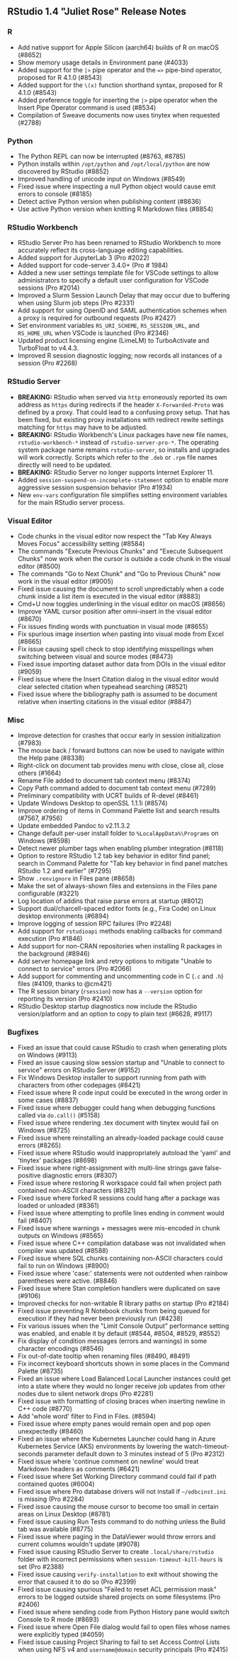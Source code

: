 
## RStudio 1.4 "Juliet Rose" Release Notes


### R

* Add native support for Apple Silicon (aarch64) builds of R on macOS (#8652)
* Show memory usage details in Environment pane (#4033)
* Added support for the `|>` pipe operator and the `=>` pipe-bind operator, proposed for R 4.1.0 (#8543)
* Added support for the `\(x)` function shorthand syntax, proposed for R 4.1.0 (#8543)
* Added preference toggle for inserting the `|>` pipe operator when the Insert Pipe Operator command is used (#8534)
* Compilation of Sweave documents now uses tinytex when requested (#2788)

### Python

* The Python REPL can now be interrupted (#8763, #8785)
* Python installs within `/opt/python` and `/opt/local/python` are now discovered by RStudio (#8852)
* Improved handling of unicode input on Windows (#8549)
* Fixed issue where inspecting a null Python object would cause emit errors to console (#8185)
* Detect active Python version when publishing content (#8636)
* Use active Python version when knitting R Markdown files (#8854)

### RStudio Workbench

* RStudio Server Pro has been renamed to RStudio Workbench to more accurately reflect its cross-language editing capabilities.
* Added support for JupyterLab 3 (Pro #2022)
* Added support for code-server 3.4.0+ (Pro # 1984)
* Added a new user settings template file for VSCode settings to allow administrators to specify a default user configuration for VSCode sessions (Pro #2014)
* Improved a Slurm Session Launch Delay that may occur due to buffering when using Slurm job steps (Pro #2331)
* Add support for using OpenID and SAML authentication schemes when a proxy is required for outbound requests (Pro #2427)
* Set environment variables `RS_URI_SCHEME`, `RS_SESSION_URL`, and `RS_HOME_URL` when VSCode is launched (Pro #2346)
* Updated product licensing engine (LimeLM) to TurboActivate and TurboFloat to v4.4.3.
* Improved R session diagnostic logging; now records all instances of a session (Pro #2268)

### RStudio Server

* **BREAKING:** RStudio when served via `http` erroneously reported its own address as `https` during redirects if the header `X-Forwarded-Proto` was defined by a proxy. That could lead to a confusing proxy setup. That has been fixed, but existing proxy installations with redirect rewite settings matching for `https` may have to be adjusted.
* **BREAKING:** RStudio Workbench's Linux packages have new file names, `rstudio-workbench-*` instead of `rstudio-server-pro-*`. The operating system package name remains `rstudio-server`, so installs and upgrades will work correctly. Scripts which refer to the `.deb` or `.rpm` file names directly will need to be updated.
* **BREAKING:** RStudio Server no longer supports Internet Explorer 11. 
* Added `session-suspend-on-incomplete-statement` option to enable more aggressive session suspension behavior (Pro #1934)
* New `env-vars` configuration file simplifies setting environment variables for the main RStudio server process.

### Visual Editor

* Code chunks in the visual editor now respect the "Tab Key Always Moves Focus" accessibility setting (#8584)
* The commands "Execute Previous Chunks" and "Execute Subsequent Chunks" now work when the cursor is outside a code chunk in the visual editor (#8500)
* The commands "Go to Next Chunk" and "Go to Previous Chunk" now work in the visual editor (#9005)
* Fixed issue causing the document to scroll unpredictably when a code chunk inside a list item is executed in the visual editor (#8883)
* Cmd+U now toggles underlining in the visual editor on macOS (#8656)
* Improve YAML cursor position after omni-insert in the visual editor (#8670)
* Fix issues finding words with punctuation in visual mode (#8655)
* Fix spurious image insertion when pasting into visual mode from Excel (#8665)
* Fix issue causing spell check to stop identifying misspellings when switching between visual and source modes (#8473)
* Fixed issue importing dataset author data from DOIs in the visual editor (#9059)
* Fixed issue where the Insert Citation dialog in the visual editor would clear selected citation when typeahead searching (#8521)
* Fixed issue where the bibliography path is assumed to be document relative when inserting citations in the visual editor (#8847)

### Misc

* Improve detection for crashes that occur early in session initialization (#7983)
* The mouse back / forward buttons can now be used to navigate within the Help pane (#8338)
* Right-click on document tab provides menu with close, close all, close others (#1664)
* Rename File added to document tab context menu (#8374)
* Copy Path command added to document tab context menu (#7289)
* Preliminary compatibility with UCRT builds of R-devel (#8461)
* Update Windows Desktop to openSSL 1.1.1i (#8574)
* Improve ordering of items in Command Palette list and search results (#7567, #7956)
* Update embedded Pandoc to v2.11.3.2
* Change default per-user install folder to `%LocalAppData%\Programs` on Windows (#8598)
* Detect newer plumber tags when enabling plumber integration (#8118)
* Option to restore RStudio 1.2 tab key behavior in editor find panel; search in Command Palette for "Tab key behavior in find panel matches RStudio 1.2 and earlier" (#7295)
* Show `.renvignore` in Files pane (#8658)
* Make the set of always-shown files and extensions in the Files pane configurable (#3221)
* Log location of addins that raise parse errors at startup (#8012)
* Support dual/charcell-spaced editor fonts (e.g., Fira Code) on Linux desktop environments (#6894)
* Improve logging of session RPC failures (Pro #2248)
* Add support for `rstudioapi` methods enabling callbacks for command execution (Pro #1846)
* Add support for non-CRAN repositories when installing R packages in the background (#8946)
* Add server homepage link and retry options to mitigate "Unable to connect to service" errors (Pro #2066)
* Add support for commenting and uncommenting code in C (`.c` and `.h`) files (#4109, thanks to @cm421)
* The R session binary (`rsession`) now has a `--version` option for reporting its version (Pro #2410)
* RStudio Desktop startup diagnostics now include the RStudio version/platform and an option to copy to plain text (#6628, #9117)

### Bugfixes

* Fixed an issue that could cause RStudio to crash when generating plots on Windows (#9113)
* Fixed an issue causing slow session startup and "Unable to connect to service" errors on RStudio Server (#9152)
* Fix Windows Desktop installer to support running from path with characters from other codepages (#8421)
* Fixed issue where R code input could be executed in the wrong order in some cases (#8837)
* Fixed issue where debugger could hang when debugging functions called via `do.call()` (#5158)
* Fixed issue where rendering .tex document with tinytex would fail on Windows (#8725)
* Fixed issue where reinstalling an already-loaded package could cause errors (#8265)
* Fixed issue where RStudio would inappropriately autoload the 'yaml' and 'tinytex' packages (#8698)
* Fixed issue where right-assignment with multi-line strings gave false-positive diagnostic errors (#8307)
* Fixed issue where restoring R workspace could fail when project path contained non-ASCII characters (#8321)
* Fixed issue where forked R sessions could hang after a package was loaded or unloaded (#8361)
* Fixed issue where attempting to profile lines ending in comment would fail (#8407)
* Fixed issue where warnings + messages were mis-encoded in chunk outputs on Windows (#8565)
* Fixed issue where C++ compilation database was not invalidated when compiler was updated (#8588)
* Fixed issue where SQL chunks containing non-ASCII characters could fail to run on Windows (#8900)
* Fixed issue where 'case:' statements were not outdented when rainbow parentheses were active. (#8846)
* Fixed issue where Stan completion handlers were duplicated on save (#9106)
* Improved checks for non-writable R library paths on startup (Pro #2184)
* Fixed issue preventing R Notebook chunks from being queued for execution if they had never been previously run (#4238)
* Fix various issues when the "Limit Console Output" performance setting was enabled, and enable it by default (#8544, #8504, #8529, #8552)
* Fix display of condition messages (errors and warnings) in some character encodings (#8546)
* Fix out-of-date tooltip when renaming files (#8490, #8491)
* Fix incorrect keyboard shortcuts shown in some places in the Command Palette (#8735)
* Fixed an issue where Load Balanced Local Launcher instances could get into a state where they would no longer receive job updates from other nodes due to silent network drops (Pro #2281)
* Fixed issue with formatting of closing braces when inserting newline in C++ code (#8770)
* Add 'whole word' filter to Find in Files. (#8594)
* Fixed issue where empty panes would remain open and pop open unexpectedly (#8460)
* Fixed an issue where the Kubernetes Launcher could hang in Azure Kubernetes Service (AKS) environments by lowering the watch-timeout-seconds parameter default down to 3 minutes instead of 5 (Pro #2312)
* Fixed issue where 'continue comment on newline' would treat Markdown headers as comments (#6421)
* Fixed issue where Set Working Directory command could fail if path contained quotes (#6004)
* Fixed issue where Pro database drivers will not install if `~/odbcinst.ini` is missing (Pro #2284)
* Fixed issue causing the mouse cursor to become too small in certain areas on Linux Desktop (#8781)
* Fixed issue causing Run Tests command to do nothing unless the Build tab was available (#8775)
* Fixed issue where paging in the DataViewer would throw errors and current columns wouldn't update (#9078)
* Fixed issue causing RStudio Server to create `.local/share/rstudio` folder with incorrect permissions when `session-timeout-kill-hours` is set (Pro #2388)
* Fixed issue causing `verify-installation` to exit without showing the error that caused it to do so (Pro #2399)
* Fixed issue causing spurious "Failed to reset ACL permission mask" errors to be logged outside shared projects on some filesystems (Pro #2406)
* Fixed issue where sending code from Python History pane would switch Console to R mode (#8693)
* Fixed issue where Open File dialog would fail to open files whose names were explicitly typed (#4059)
* Fixed issue causing Project Sharing to fail to set Access Control Lists when using NFS v4 and `username@domain` security principals (Pro #2415)
